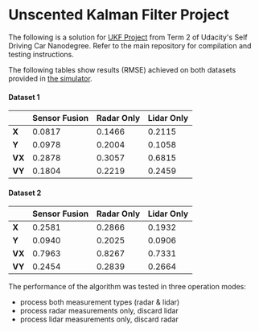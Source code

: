 # Unscented Kalman Filter Project

The following is a solution for [UKF Project](https://github.com/udacity/CarND-Unscented-Kalman-Filter-Project) from Term 2 of Udacity's Self Driving Car Nanodegree. Refer to the main repository for compilation and testing instructions.

The following tables show results (RMSE) achieved on both datasets provided in [the simulator](https://github.com/udacity/self-driving-car-sim/releases/tag/v1.45).

 #### Dataset 1

|        | Sensor Fusion | Radar Only | Lidar Only    |
| -------| ------------- | ---------- | ------------- |
| **X**  | 0.0817        | 0.1466     | 0.2115        |
| **Y**  | 0.0978        | 0.2004     | 0.1058        |
| **VX** | 0.2878        | 0.3057     | 0.6815        |
| **VY** | 0.1804        | 0.2219     | 0.2459        |

 #### Dataset 2

|        | Sensor Fusion | Radar Only | Lidar Only    |
| -------| ------------- | ---------- | ------------- |
| **X**  | 0.2581        | 0.2866     | 0.1932        |
| **Y**  | 0.0940        | 0.2025     | 0.0906        |
| **VX** | 0.7963        | 0.8267     | 0.7331        |
| **VY** | 0.2454        | 0.2839     | 0.2664        |

The performance of the algorithm was tested in three operation modes:

* process both measurement types (radar & lidar)
* process radar measurements only, discard lidar
* process lidar measurements only, discard radar
